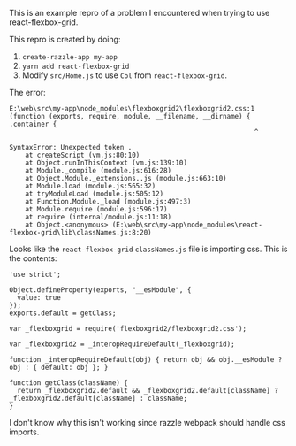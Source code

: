 This is an example repro of a problem I encountered when trying to use react-flexbox-grid.

This repro is created by doing:
1. `create-razzle-app my-app`
2. `yarn add react-flexbox-grid`
3. Modify `src/Home.js` to use `Col` from `react-flexbox-grid`.

The error:

```
E:\web\src\my-app\node_modules\flexboxgrid2\flexboxgrid2.css:1
(function (exports, require, module, __filename, __dirname) { .container {
                                                              ^

SyntaxError: Unexpected token .
    at createScript (vm.js:80:10)
    at Object.runInThisContext (vm.js:139:10)
    at Module._compile (module.js:616:28)
    at Object.Module._extensions..js (module.js:663:10)
    at Module.load (module.js:565:32)
    at tryModuleLoad (module.js:505:12)
    at Function.Module._load (module.js:497:3)
    at Module.require (module.js:596:17)
    at require (internal/module.js:11:18)
    at Object.<anonymous> (E:\web\src\my-app\node_modules\react-flexbox-grid\lib\classNames.js:8:20)
```

Looks like the `react-flexbox-grid` `classNames.js` file is importing css. This is the contents:
```
'use strict';

Object.defineProperty(exports, "__esModule", {
  value: true
});
exports.default = getClass;

var _flexboxgrid = require('flexboxgrid2/flexboxgrid2.css');

var _flexboxgrid2 = _interopRequireDefault(_flexboxgrid);

function _interopRequireDefault(obj) { return obj && obj.__esModule ? obj : { default: obj }; }

function getClass(className) {
  return _flexboxgrid2.default && _flexboxgrid2.default[className] ? _flexboxgrid2.default[className] : className;
}
```

I don't know why this isn't working since razzle webpack should handle css imports.
